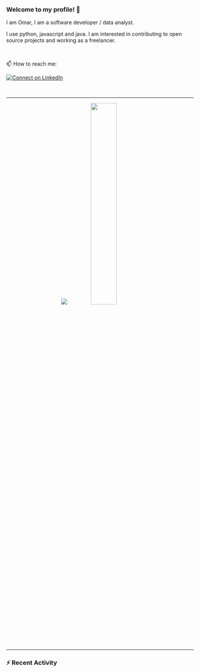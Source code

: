 ### Welcome to my profile! 👋

I am Omar, I am a software developer / data analyst.

I use python, javascript and java.
I am interested in contributing to open source projects and working as a freelancer.

<br>

📫 How to reach me: 

[![Connect on LinkedIn](https://img.shields.io/badge/--linkedin?label=LinkedIn&logo=LinkedIn&style=social)](https://www.linkedin.com/in/omar-afifii/)

<br>

---

<p align="center">
  <img src="https://github-readme-stats.vercel.app/api?username=omarafifii&show_icons=true&theme=tokyonight&line_height=52" />
  <img width="37.2%" src="https://github-readme-stats.vercel.app/api/top-langs/?username=omarafifii&count_private=true&theme=tokyonight&line_height=52">
</p>

---


### :zap: Recent Activity

<!--START_SECTION:activity-->

<!--END_SECTION:activity-->

<!--
**omarafifii/omarafifii** is a ✨ _special_ ✨ repository because its `README.md` (this file) appears on your GitHub profile.

Here are some ideas to get you started:

- 🔭 I’m currently working on ...
- 🌱 I’m currently learning ...
- 👯 I’m looking to collaborate on ...
- 🤔 I’m looking for help with ...
- 💬 Ask me about ...
- 📫 How to reach me: ...
- 😄 Pronouns: ...
- ⚡ Fun fact: ...
-->
